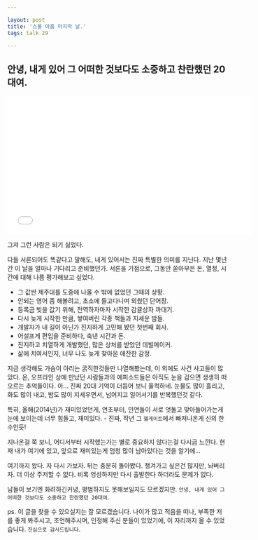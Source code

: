 ```yaml
---

layout: post
title: '스물 아홉 마지막 날.'
tags: talk 29

---
```



## 안녕, 내게 있어 그 어떠한 것보다도 소중하고 찬란했던 20대여.

<iframe width="560" height="315" src="//www.youtube.com/embed/NLhq1Zq4UZg" frameborder="0" allowfullscreen></iframe>


그져 그런 사람은 되기 싫었다.

다들 서른되어도 똑같다고 말해도, 내게 있어서는 진짜 특별한 의미를 지닌다. 지난 몇년간 이 날을 얼마나 기다리고 준비했던가. 서른을 기점으로, 그동안 쏟아부은 돈, 열정, 시간에 대해 나름 평가해보고 싶었다.


* 그 값싼 제주대를 도중에 나올 수 밖에 없었던 그때의 상황.
* 안되는 영어 좀 해볼려고, 초소에 들고다니며 외웠던 단어장.
* 등록금 빚을 값기 위해, 전역하자마자 시작한 감귤상자 까대기.
* 다시 늦게 시작한 만큼, 쌓여버린 각종 책들과 지세운 밤들.
* 개발자가 내 길이 아닌가 진지하게 고민해 봤던 첫번째 회사.
* 어설프게 편입을 준비하다, 축낸 시간과 돈.
* 진지하고 치열하게 개발했던, 많은 상처를 받았던 데빌메이커.
* 삶에 치여서인지, 너무 나도 늦게 찾아온 애잔한 감정.


지금 생각해도 가슴이 아리는 굵직한것들만 나열해봤는데, 이 외에도 사건 사고들이 많았다. 온, 오프라인 상에 만났던 사람들과의 에피소드들은 아직도 눈을 감으면 생생히 떠오르는 추억들이다. 아... 진짜 20대 기억이 더듬어 보니 울컥하네. 눈물도 많이 흘리고, 화도 많이 내고, 밤도 많이 지세우면서, 넘어지고 일어서기를 반복했던것 같다.


특히, 올해(2014년)가 재미있었던게, 연초부터, 인연들이 서로 엇돌고 맞아들어가는게 눈에 보이는데 너무 힘들고, 재미있다. - 진짜, 작년 그 `헬게이트`에서 빠져나온게 신의 한수인듯!

지나온걸 쭉 보니, 어디서부터 시작했는가는 별로 중요하지 않다는걸 다시금 느낀다. 현재 내가 여기에 있고, 앞으로 재미있는게 엄청 많이 남아있다는 것을 알기에...

여기까지 왔다. 자 다시 가보자. 뒤는 충분히 돌아봤다. 챙겨가고 싶은건 많지만, 놔버리자. 더 이상 주저할 수 없다. 비록 엉성하지만 다시 출발한다 하더라도 문제가 없다.

남들이 보기엔 화려하긴커녕, 평범하지도 못해보일지도 모르겠지만. `안녕, 내게 있어 그 어떠한 것보다도 소중하고 찬란했던 20대여`.


ps. 이 글을 찾을 수 있으실지는 잘 모르겠습니다. 나이가 많고 적음을 떠나, 부족한 저를 좋게 봐주시고, 조언해주시며, 인정해 주신 분들이 있었기에, 이 자리까지 올 수 있었습니다. `진심으로 감사드립니다`.
